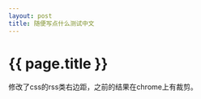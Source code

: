 ```yaml
---
layout: post
title: 随便写点什么测试中文
---
```


{{ page.title }}
================

修改了css的rss类右边距，之前的结果在chrome上有裁剪。
